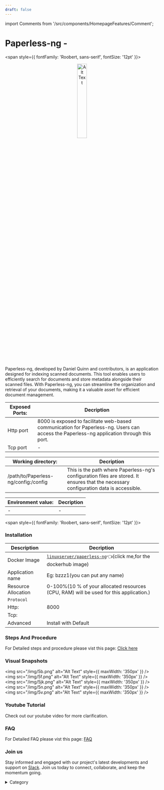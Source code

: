 ```yaml
---
draft: false
---
```

import Comments from '/src/components/HomepageFeatures/Comment';




# Paperless-ng - 

<span style={{ fontFamily: 'Roobert, sans-serif', fontSize: '12pt' }}>


<p align="center">
  <img src="/img/bfd.png" alt="Alt Text" width="25%"/>
</p> 

Paperless-ng, developed by Daniel Quinn and contributors, is an application designed for indexing scanned documents. This tool enables users to efficiently search for documents and store metadata alongside their scanned files. With Paperless-ng, you can streamline the organization and retrieval of your documents, making it a valuable asset for efficient document management.



 

|  **Exposed Ports:**    | Decription                                                                                                               | 
| --------------------- | ------                                                                                                                   | 
| Http port          |       8000 is exposed to facilitate web-based communication for Paperless-ng. Users can access the Paperless-ng application through this port.                              |
| Tcp port      |              -                                                                     | 

|  **Working directory:** | Decription                                                                                                               | 
| --------------------- | ------                                                                                                                   | 
| /path/to/Paperless-ng/config:/config         |  This is the path  where Paperless-ng's configuration files are stored. It ensures that the necessary configuration data is accessible.                                  |



|   **Environment value:**          | Decription                                                                                                               | 
| --------------------- | ------                                                                                                                   | 
|-       |  -                              |


</span>


<span style={{ fontFamily: 'Roobert, sans-serif', fontSize: '12pt' }}>

### Installation


|  Description          | Decription                                                                                                               | 
| --------------------- | ------                                                                                                                   | 
| Docker Image          |  [`linuxserver/paperless-ng`](https://hub.docker.com/r/linuxserver/paperless-ng)👈(click me,for the dockerhub image)                                   |
| Application name      |  Eg: bzzz1(you can put any name)                                                                                        | 
| Resource Allocation   |  0-100%(10 % of your allocated resources (CPU, RAM) will be used for this application.)                                  | 
| `Protocol`            |                                                                                                                          | 
|  Http:                | 8000                                                                                                                       |
|  Tcp:                 |                                                                                                                          | 
|    Advanced           |    Install with Default                                                                                                  |

                                                                        


### Steps And Procedure

For Detailed steps and procedure please vist this page: [Click here](https://techscaleinfinite.github.io/introduction/cloud-float/Steps%20and%20procedure)


### Visual Snapshots

<img src="/img/5b.png" alt="Alt Text" style={{ maxWidth: '350px' }} /> <img src="/img/5f.png" alt="Alt Text" style={{ maxWidth: '350px' }} /> <img src="/img/5jk.png" alt="Alt Text" style={{ maxWidth: '350px' }} /> <img src="/img/5n.png" alt="Alt Text" style={{ maxWidth: '350px' }} /> <img src="/img/5v.png" alt="Alt Text" style={{ maxWidth: '350px' }} />



### Youtube Tutorial&#x20;

Check out our youtube video for more clarification.



### FAQ

For Detailed FAQ please vist this page: [FAQ](https://techscaleinfinite.github.io/FAQ)

### Join us

Stay informed and engaged with our project's latest developments and support on [Slack](https://app.slack.com/client/T04QS32JX6E/C04QKEWE146). Join us today to connect, collaborate, and keep the momentum going.

<details>

<summary>Category</summary>

Kubernetes, cloud computing, DevOps, cloud services, hosting platform, container orchestration, cloud infrastructure, cloud deployment, cloud management, cloud technology, cloud solutions , media, entertainment

</details>

</span>

<Comments />
